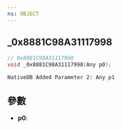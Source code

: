 ```yaml
---
ns: OBJECT
---
```

## _0x8881C98A31117998

```c
// 0x8881C98A31117998
void _0x8881C98A31117998(Any p0);
```

```
NativeDB Added Parameter 2: Any p1
```

## 參數
* **p0**: 

